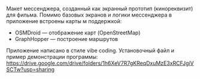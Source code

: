 Макет мессенджера, созданный как экранный прототип (кинореквизит) для фильма.
Помимо базовых экранов и логики мессенджера в приложение встроены карты м поддержкой:
- OSMDroid — отображение карт (OpenStreetMap)
- GraphHopper — построение маршрутов

Приложение написано в стиле vibe coding.
Установочный файл и пример демонстрации программы: https://drive.google.com/drive/folders/1h6XeV7R7gKReqDxuMzE3xRCFJgiVSCTw?usp=sharing
